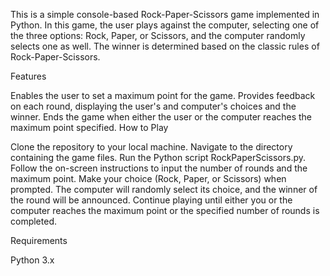 This is a simple console-based Rock-Paper-Scissors game implemented in Python. In this game, the user plays against the computer, selecting one of the three options: 
Rock, Paper, or Scissors, and the computer randomly selects one as well. The winner is determined based on the classic rules of Rock-Paper-Scissors.

Features


Enables the user to set a maximum point for the game.
Provides feedback on each round, displaying the user's and computer's choices and the winner.
Ends the game when either the user or the computer reaches the maximum point specified.
How to Play

Clone the repository to your local machine.
Navigate to the directory containing the game files.
Run the Python script RockPaperScissors.py.
Follow the on-screen instructions to input the number of rounds and the maximum point.
Make your choice (Rock, Paper, or Scissors) when prompted.
The computer will randomly select its choice, and the winner of the round will be announced.
Continue playing until either you or the computer reaches the maximum point or the specified number of rounds is completed.

Requirements

Python 3.x
